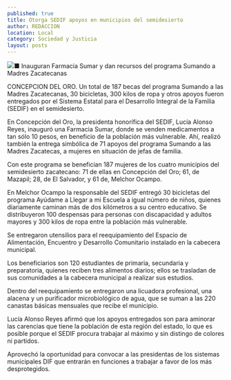 ```yaml
---
published: true
title: Otorga SEDIF apoyos en municipios del semidesierto
author: REDACCION
location: Local
category: Sociedad y Justicia
layout: posts
---
```


![](http://i.imgur.com/pWagzFbm.jpg)■ Inauguran Farmacia Sumar y dan recursos del programa Sumando a Madres Zacatecanas

CONCEPCION DEL ORO.  Un total de 187 becas del programa Sumando a las Madres Zacatecanas, 30 bicicletas, 300 kilos de ropa y otros apoyos fueron entregados por el Sistema Estatal para el Desarrollo Integral de la Familia (SEDIF) en el semidesierto.

En Concepción del Oro, la presidenta honorífica del SEDIF, Lucía Alonso Reyes, inauguró una Farmacia Sumar, donde se venden medicamentos a tan sólo 10 pesos, en beneficio de la población más vulnerable. Ahí, realizó también la entrega simbólica de 71 apoyos del programa Sumando a las Madres Zacatecas, a mujeres en situación de jefas de familia.

Con este programa se benefician 187 mujeres de los cuatro municipios del semidesierto zacatecano: 71 de ellas en Concepción del Oro; 61, de Mazapil; 28, de El Salvador, y 61 de, Melchor Ocampo.

En Melchor Ocampo la responsable del SEDIF entregó 30 bicicletas del programa Ayúdame a Llegar a mi Escuela a igual número de niños, quienes diariamente caminan más de dos kilómetros a su centro educativo. Se distribuyeron 100 despensas para personas con discapacidad y adultos mayores y 300 kilos de ropa entre la población más vulnerable.

Se entregaron utensilios para el reequipamiento del Espacio de Alimentación, Encuentro y Desarrollo Comunitario instalado en la cabecera municipal.

Los beneficiarios son 120 estudiantes de primaria, secundaria y preparatoria, quienes reciben tres alimentos diarios; ellos se trasladan de sus comunidades a la cabecera municipal a realizar sus estudios.

Dentro del reequipamiento se entregaron una licuadora profesional, una alacena y un purificador microbiológico de agua, que se suman a las 220 canastas básicas mensuales que recibe el municipio.

Lucía Alonso Reyes afirmó que los apoyos entregados son para aminorar las carencias que tiene la población de esta región del estado, lo que es posible porque el SEDIF procura trabajar al máximo y sin distingo de colores ni partidos.

Aprovechó la oportunidad para convocar a las presidentas de los sistemas municipales DIF que entrarán en funciones a trabajar a favor de los más desprotegidos.
